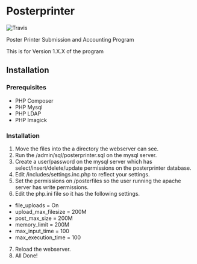 # Posterprinter
![Travis](https://travis-ci.com/IGBIllinois/posterprinter.svg?branch=version_1)

Poster Printer Submission and Accounting Program

This is for Version 1.X.X of the program


## Installation

### Prerequisites
- PHP Composer
- PHP Mysql
- PHP LDAP
- PHP Imagick

### Installation
1.  Move the files into the a directory the webserver can see.
2.  Run the /admin/sql/posterprinter.sql on the mysql server.
3.  Create a user/password on the mysql server which has select/insert/delete/update permissions on the posterprinter database.
4.  Edit /includes/settings.inc.php to reflect your settings.
5.  Set the permissions on /posterfiles so the user running the apache server has write permissions.
6.  Edit the php.ini file so it has the following settings.
- file_uploads = On
- upload_max_filesize = 200M
- post_max_size = 200M
- memory_limit = 200M
- max_input_time = 100
- max_execution_time = 100
7.  Reload the webserver.
8.  All Done!



